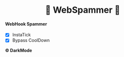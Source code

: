 <h1 align="center">🔵 WebSpammer 🔵</h1>

#### WebHook Spammer

- [x] InstaTick
- [x] Bypass CoolDown

**© DarkMode**
